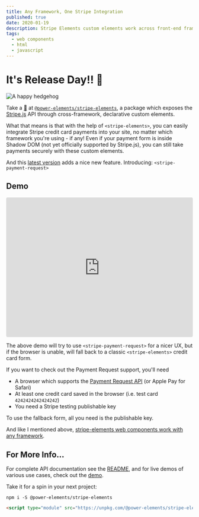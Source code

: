 ```yaml
---
title: Any Framework, One Stripe Integration
published: true
date: 2020-01-19
description: Stripe Elements custom elements work across front-end frameworks and even in vanilla HTML and JS.
tags:
  - web components
  - html
  - javascript
---
```


# It's Release Day!! 🎉

![A happy hedgehog](https://media.giphy.com/media/2tSTqVTVHbCy35ybwk/giphy.gif)

Take a <abbr title="peek">👀</abbr> at
[`@power-elements/stripe-elements`][npm-package], a package which exposes the
[Stripe.js](https://stripe.com/docs/js) API through cross-framework,
declarative custom elements.

What that means is that with the help of `<stripe-elements>`, you can easily
integrate Stripe credit card payments into your site, no matter which framework
you're using - if any! Even if your payment form is inside Shadow DOM (not yet
officially supported by Stripe.js), you can still take payments securely with
these custom elements.

And this [latest version][changelog] adds a nice new feature. Introducing:
`<stripe-payment-request>`

## Demo

<iframe src="https://codesandbox.io/embed/stripe-web-component-vanilla-ztuvg"
        style="width:100%;height:calc(300px + 8vw); border:0; border-radius: 4px; overflow:hidden;"
        allow="geolocation; microphone; camera; midi; vr; accelerometer; gyroscope; payment; ambient-light-sensor; encrypted-media; usb"
        loading="lazy"
        sandbox="allow-modals allow-forms allow-popups allow-scripts allow-same-origin"></iframe>

The above demo will try to use `<stripe-payment-request>` for a nicer UX, but
if the browser is unable, will fall back to a classic `<stripe-elements>`
credit card form.

If you want to check out the Payment Request support, you'll need
- A browser which supports the [Payment Request API][payment-request] (or Apple
  Pay for Safari)
- At least one credit card saved in the browser (i.e. test card
  `4242424242424242`)
- You need a Stripe testing publishable key

To use the fallback form, all you need is the publishable key.

And like I mentioned above, [stripe-elements web components work with any
framework][framework-demos].

## For More Info...

For complete API documentation see the [README][README], and for live demos of
various use cases, check out the [demo][demo].

Take it for a spin in your next project:

```
npm i -S @power-elements/stripe-elements
```

```html
<script type="module" src="https://unpkg.com/@power-elements/stripe-elements?module"></script>
```

[npm-package]: https://npm.im/@power-elements/stripe-elements
[changelog]: https://github.com/bennypowers/stripe-elements/blob/master/CHANGELOG.md
[payment-request]: https://caniuse.com/#feat=payment-request
[framework-demos]: https://bennypowers.dev/stripe-elements/?path=/docs/framework-examples-angular--stripe-elements
[README]: https://github.com/bennypowers/stripe-elements/blob/master/README.md
[demo]: https://bennypowers.dev/stripe-elements/?path=/docs/elements-stripe-elements--enter-a-publishable-key
